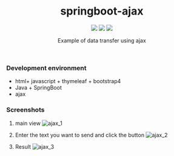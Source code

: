 <h1 align="center">springboot-ajax</h1>

<p align="center">
  <img src="https://img.shields.io/badge/springboot-2.2.4-skyblue" />
  <img src="https://img.shields.io/badge/java-11-blue" />
  <img src="https://img.shields.io/badge/maven-4.0.0-pink" />   

</p>
<p align="center">
  Example of data transfer using ajax
</p>
<br/>





### Development environment
- html+ javascript  + thymeleaf + bootstrap4 
- Java + SpringBoot 
- ajax


### Screenshots
1. main view
![ajax_1](https://user-images.githubusercontent.com/33794732/107001165-88bcdc80-67cc-11eb-9316-4c220a9028fe.PNG)

2. Enter the text you want to send and click the button
![ajax_2](https://user-images.githubusercontent.com/33794732/107001166-89ee0980-67cc-11eb-8230-0b9127ccb480.PNG)

3. Result
![ajax_3](https://user-images.githubusercontent.com/33794732/107001170-8a86a000-67cc-11eb-8a58-20061170f261.png)

